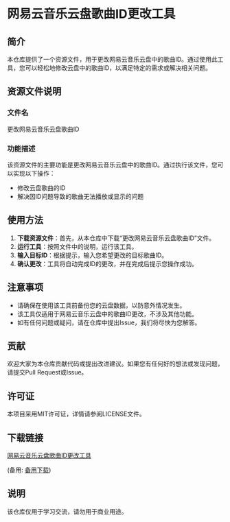 # 网易云音乐云盘歌曲ID更改工具

## 简介

本仓库提供了一个资源文件，用于更改网易云音乐云盘中的歌曲ID。通过使用此工具，您可以轻松地修改云盘中的歌曲ID，以满足特定的需求或解决相关问题。

## 资源文件说明

### 文件名
更改网易云音乐云盘歌曲ID

### 功能描述
该资源文件的主要功能是更改网易云音乐云盘中的歌曲ID。通过执行该文件，您可以实现以下操作：
- 修改云盘歌曲的ID
- 解决因ID问题导致的歌曲无法播放或显示的问题

## 使用方法

1. **下载资源文件**：首先，从本仓库中下载“更改网易云音乐云盘歌曲ID”文件。
2. **运行工具**：按照文件中的说明，运行该工具。
3. **输入目标ID**：根据提示，输入您希望更改的目标歌曲ID。
4. **确认更改**：工具将自动完成ID的更改，并在完成后提示您操作成功。

## 注意事项

- 请确保在使用该工具前备份您的云盘数据，以防意外情况发生。
- 该工具仅适用于网易云音乐云盘中的歌曲ID更改，不涉及其他功能。
- 如有任何问题或疑问，请在仓库中提出Issue，我们将尽快为您解答。

## 贡献

欢迎大家为本仓库贡献代码或提出改进建议。如果您有任何好的想法或发现问题，请提交Pull Request或Issue。

## 许可证

本项目采用MIT许可证，详情请参阅LICENSE文件。

## 下载链接
[网易云音乐云盘歌曲ID更改工具](https://pan.quark.cn/s/3c7ce8262362) 

(备用: [备用下载](https://pan.baidu.com/s/1ePsIkdh5-Y3p79IP8MPrjA?pwd=1234))

## 说明

该仓库仅用于学习交流，请勿用于商业用途。
